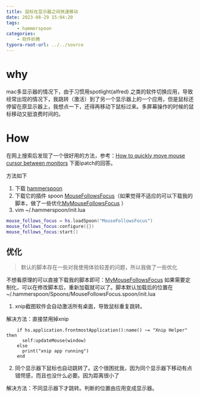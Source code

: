 ```yaml
---
title: 鼠标在显示器之间快速移动
date: 2023-08-29 15:04:20
tags: 
	- hammerspoon
categories:
	- 软件折腾
typora-root-url: ../../source
---
```


# why

mac多显示器的情况下，由于习惯用spotlight(alfred) 之类的软件切换应用，导致经常出现的情况下，我跳转（激活）到了另一个显示器上的一个应用，但是鼠标还停留在原显示器上，我想点一下，还得再移动下鼠标过来。多屏幕操作的时候的鼠标移动又挺浪费时间的。



# How

在网上搜索后发现了一个很好用的方法，参考：[How to quickly move mouse cursor between monitors](https://apple.stackexchange.com/questions/268697/how-to-quickly-move-mouse-cursor-between-monitors#) 下面ipatch的回答。

方法如下

1. 下载 [hammerspoon](http://www.hammerspoon.org/)
2. 下载它的插件 spoon [MouseFollowsFocus](https://www.hammerspoon.org/Spoons/MouseFollowsFocus.html)（如果觉得不适应的可以下载我的脚本，做了一些优化[MyMouseFollowsFocus](https://github.com/lizhecao/databases/blob/a418e216e29b411b6f997cf727b6d0cf9fc9f9f0/mac/hammerspoon/MouseFollowsFocus.spoon.zip) ）
3. vim ~/.hammerspoon/init.lua

```lua
mouse_follows_focus = hs.loadSpoon("MouseFollowsFocus")
mouse_follows_focus:configure({})
mouse_follows_focus:start()
```



## 优化

> 默认的脚本存在一些对我使用体验较差的问题，所以我做了一些优化

不想看原理的可以直接下载我的脚本即可：[MyMouseFollowsFocus](https://github.com/lizhecao/databases/blob/a418e216e29b411b6f997cf727b6d0cf9fc9f9f0/mac/hammerspoon/MouseFollowsFocus.spoon.zip) 
如果需要定制化，可以在修改脚本后，重新加载就可以了。脚本默认加载后的位置在~/.hammerspoon/Spoons/MouseFollowsFocus.spoon/init.lua

1. xnip截图软件会自动激活所有桌面，导致鼠标重复跳转。

解决方法：直接禁用掉xnip

```
    if hs.application.frontmostApplication():name() ~= "Xnip Helper" then
      self:updateMouse(window)
    else
      print("xnip app running")
    end
```

2. 同个显示器下鼠标也自动跳转了。这个很困扰我，因为同个显示器下移动有点错愕感，而且也没什么必要。因为距离很小了

 解决方法：不同显示器下才跳转。判断的位置由应用变成显示器。



